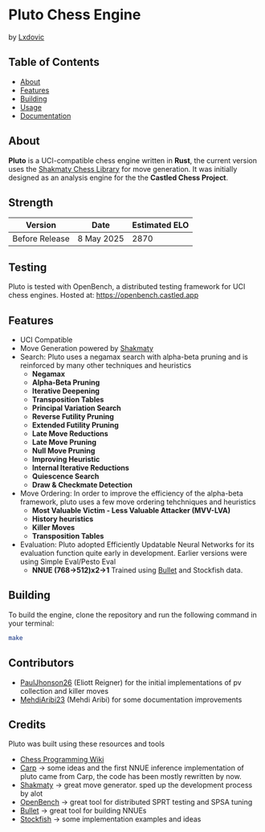 
# Pluto Chess Engine

by [Lxdovic](https://github.com/Lxdovic)

## Table of Contents

- [About](#about)
- [Features](#features)
- [Building](#building)
- [Usage](#usage)
- [Documentation](#documentation)

## About

**Pluto** is a UCI-compatible chess engine written in **Rust**, the current version uses the [Shakmaty Chess Library](https://github.com/niklasf/shakmaty) for move generation. It was initially designed as an analysis engine for the the **Castled Chess Project**.

## Strength

| Version        | Date       | Estimated ELO |
| ----------     | ---------- | ------------- |
| Before Release | 8 May 2025 | 2870          |

## Testing

Pluto is tested with OpenBench, a distributed testing framework for UCI chess engines. Hosted at: https://openbench.castled.app

## Features

- UCI Compatible
- Move Generation powered by [Shakmaty](https://github.com/niklasf/shakmaty)
- Search:
    Pluto uses a negamax search with alpha-beta pruning and is reinforced by many other techniques and heuristics
    - **Negamax**
    - **Alpha-Beta Pruning**
    - **Iterative Deepening**
    - **Transposition Tables**
    - **Principal Variation Search**
    - **Reverse Futility Pruning**
    - **Extended Futility Pruning**
    - **Late Move Reductions**
    - **Late Move Pruning**
    - **Null Move Pruning**
    - **Improving Heuristic**
    - **Internal Iterative Reductions**
    - **Quiescence Search**
    - **Draw & Checkmate Detection**
- Move Ordering:
    In order to improve the efficiency of the alpha-beta framework, pluto uses a few move ordering tehchniques and heuristics
    - **Most Valuable Victim - Less Valuable Attacker (MVV-LVA)**
    - **History heuristics**
    - **Killer Moves**
    - **Transposition Tables**
- Evaluation:
    Pluto adopted Efficiently Updatable Neural Networks for its evaluation function quite early in development. Earlier versions were using Simple Eval/Pesto Eval
    - **NNUE (768->512)x2->1** Trained using [Bullet](https://github.com/jw1912/bullet) and Stockfish data.

## Building

To build the engine, clone the repository and run the following command in your terminal:

```bash
make
```

## Contributors

- [PaulJhonson26](https://github.com/PaulJhonson26) (Eliott Reigner) for the initial implementations of pv collection and killer moves
- [MehdiAribi23](https://github.com/Mehdiaribi23) (Mehdi Aribi) for some documentation improvements

## Credits

Pluto was built using these resources and tools

- [Chess Programming Wiki](https://www.chessprogramming.org/Main_Page)
- [Carp](https://github.com/dede1751/carp) -> some ideas and the first NNUE inference implementation of pluto came from Carp, the code has been mostly rewritten by now.
- [Shakmaty](https://github.com/niklasf/shakmaty) -> great move generator. sped up the development process by alot
- [OpenBench](https://github.com/AndyGrant/OpenBench) -> great tool for distributed SPRT testing and SPSA tuning
- [Bullet](https://github.com/jw1912/bullet) -> great tool for building NNUEs
- [Stockfish](https://stockfishchess.org/) -> some implementation examples and ideas

